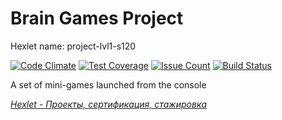 # Brain Games Project

Hexlet name: project-lvl1-s120

[![Code Climate](https://codeclimate.com/github/Dmytr1K/project-lvl1-s120/badges/gpa.svg)](https://codeclimate.com/github/Dmytr1K/project-lvl1-s120) [![Test Coverage](https://codeclimate.com/github/Dmytr1K/project-lvl1-s120/badges/coverage.svg)](https://codeclimate.com/github/Dmytr1K/project-lvl1-s120/coverage) [![Issue Count](https://codeclimate.com/github/Dmytr1K/project-lvl1-s120/badges/issue_count.svg)](https://codeclimate.com/github/Dmytr1K/project-lvl1-s120) [![Build Status](https://travis-ci.org/Dmytr1K/project-lvl1-s120.svg?branch=master)](https://travis-ci.org/Dmytr1K/project-lvl1-s120)

A set of mini-games launched from the console

[*Hexlet - Проекты, сертификация, стажировка*](https://ru.hexlet.io/projects)
